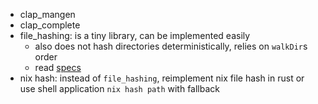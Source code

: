 - clap_mangen
- clap_complete
- file_hashing: is a tiny library, can be implemented easily
  - also does not hash directories deterministically, relies on `walkDir`s order
  - read [specs](https://www.w3.org/TR/sri/#introduction)
- nix hash: instead of `file_hashing`, reimplement nix file hash in rust or use shell application `nix hash path` with fallback
